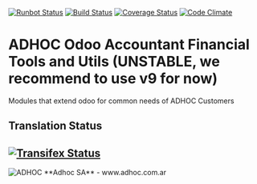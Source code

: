 [![Runbot Status](http://runbot.adhoc.com.ar/runbot/badge/flat/7/10.0.svg)](http://runbot.adhoc.com.ar/runbot/repo/github-com-ingadhoc-account-financial-tools-7)
[![Build Status](https://travis-ci.org/ingadhoc/account-financial-tools.svg?branch=10.0)](https://travis-ci.org/ingadhoc/account-financial-tools)
[![Coverage Status](https://coveralls.io/repos/ingadhoc/account-financial-tools/badge.png?branch=10.0)](https://coveralls.io/r/ingadhoc/account-financial-tools?branch=10.0)
[![Code Climate](https://codeclimate.com/github/ingadhoc/account-financial-tools/badges/gpa.svg)](https://codeclimate.com/github/ingadhoc/account-financial-tools)

# ADHOC Odoo Accountant Financial Tools and Utils (UNSTABLE, we recommend to use v9 for now)

Modules that extend odoo for common needs of ADHOC Customers

[//]: # (addons)
[//]: # (end addons)

Translation Status
------------------
[![Transifex Status](https://www.transifex.com/projects/p/ingadhoc-account-financial-tools-10-0/chart/image_png)](https://www.transifex.com/projects/p/ingadhoc-account-financial-tools-10-0)
----

<img alt="ADHOC" src="http://fotos.subefotos.com/83fed853c1e15a8023b86b2b22d6145bo.png" />
**Adhoc SA** - www.adhoc.com.ar
